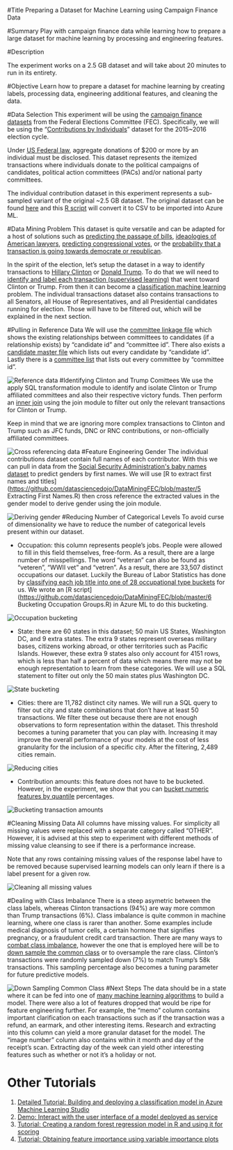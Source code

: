 #Title
Preparing a Dataset for Machine Learning using Campaign Finance Data

#Summary
Play with campaign finance data while learning how to prepare a large dataset for machine learning by processing and engineering features.

#Description

The experiment works on a 2.5 GB dataset and will take about 20 minutes to run in its entirety.

#Objective
Learn how to prepare a dataset for machine learning by creating labels, processing data, engineering additional features, and cleaning the data.

#Data Selection
This experiment will be using the [campaign finance datasets](http://www.fec.gov/finance/disclosure/ftpdet.shtml) from the Federal Elections Committee (FEC). Specifically, we will be using the “[Contributions by Individuals](http://www.fec.gov/finance/disclosure/ftpdet.shtml)” dataset for the 2015~2016 election cycle. 

Under [US Federal law](http://www.fec.gov/pages/brochures/citizens.shtml), aggregate donations of $200 or more by an individual must be disclosed. This dataset represents the itemized transactions where individuals donate to the political campaigns of candidates, political action committees (PACs) and/or national party committees.

The individual contribution dataset in this experiment represents a sub-sampled variant of the original ~2.5 GB dataset. The original dataset can be found [here](ftp://ftp.fec.gov/FEC/2016/indiv16.zip) and this [R script](https://github.com/datasciencedojo/DataMiningFEC/blob/master/1%20itcont%20TXT%20to%20CSV.R) will convert it to CSV to be imported into Azure ML.  

#Data Mining Problem
This dataset is quite versatile and can be adapted for a host of solutions such as [predicting the passage of bills](https://people.eecs.berkeley.edu/~elghaoui/Pubs/icmla2012.pdf), [ideaologies of American lawyers](https://research.hks.harvard.edu/publications/getFile.aspx?Id=1256), [predicting congressional votes](https://people.eecs.berkeley.edu/~elghaoui/Pubs/icmla2012.pdf), or the [probability that a transaction is going towards democrate or republican](http://demos.datasciencedojo.com/demo/political-party/).

In the spirit of the election, let’s setup the dataset in a way to identify transactions to [Hillary Clinton](https://www.opensecrets.org/pres16/candidate.php?id=N00000019) or [Donald Trump](https://www.opensecrets.org/pres16/candidate.php?id=N00023864). To do that we will need to [identify and label each transaction (supervised learning)](https://en.wikipedia.org/wiki/Supervised_learning) that went toward Clinton or Trump. From then it can become a [classification machine learning](https://en.wikipedia.org/wiki/Statistical_classification) problem.
The individual transactions dataset also contains transactions to all Senators, all House of Representatives, and all Presidential candidates running for election. Those will have to be filtered out, which will be explained in the next section.

#Pulling in Reference Data
We will use the [committee linkage file](ftp://ftp.fec.gov/FEC/2016/ccl16.zip) which shows the existing relationships between committees to candidates (if a relationship exists) by “candidate id” and “committee id”. There also exists a [candidate master file](ftp://ftp.fec.gov/FEC/2012/cn12.zip) which lists out every candidate by “candidate id”. Lastly there is a [committee list](ftp://ftp.fec.gov/FEC/2016/cm16.zip) that lists out every committee by “committee id”.

![Reference data](https://raw.githubusercontent.com/datasciencedojo/DataMiningFEC/master/images/cross_reference_data.PNG)
#Identifying Clinton and Trump Comittees
We use the apply SQL transformation module to identify and isolate Clinton or Trump affiliated committees and also their respective victory funds. Then perform an [inner join](http://www.dofactory.com/sql/join) using the join module to filter out only the relevant transactions for Clinton or Trump.

Keep in mind that we are ignoring more complex transactions to Clinton and Trump such as JFC funds, DNC or RNC contributions, or non-officially affiliated committees.

![Cross referencing data](https://raw.githubusercontent.com/datasciencedojo/DataMiningFEC/master/images/refrencing_data.png)
#Feature Engineering Gender
The individual contributions dataset contain full names of each contributor. With this we can pull in data from the [Social Security Administration's baby names dataset](http://www.ssa.gov/oact/babynames/limits.html) to predict genders by first names. We will use [R to extract first names and titles](https://github.com/datasciencedojo/DataMiningFEC/blob/master/5 Extracting First Names.R) then cross reference the extracted values in the gender model to derive gender using the join module.

![Deriving gender](https://raw.githubusercontent.com/datasciencedojo/DataMiningFEC/master/images/deriving_gender.PNG)
#Reducing Number of Categorical Levels
To avoid curse of dimensionality we have to reduce the number of categorical levels present within our dataset.

* Occupation: this column represents people’s jobs. People were allowed to fill in this field themselves, free-form. As a result, there are a large number of misspellings. The word “veteran” can also be found as “veteren”, “WWII vet” and “vetren”. As a result, there are 33,507 distinct occupations our dataset. Luckily the Bureau of Labor Statistics has done by [classifying each job title into one of 28 occupational type buckets](http://www.bls.gov/ooh/a-z-index.htm) for us. We wrote an [R script](https://github.com/datasciencedojo/DataMiningFEC/blob/master/6 Bucketing Occupation Groups.R) in Azure ML to do this bucketing.

![Occupation bucketing](https://raw.githubusercontent.com/datasciencedojo/DataMiningFEC/master/images/occupationn_bucketing.PNG)

* State: there are 60 states in this dataset; 50 main US States, Washington DC, and 9 extra states. The extra 9 states represent overseas military bases, citizens working abroad, or other territories such as Pacific Islands. However, these extra 9 states also only account for 4151 rows, which is less than half a percent of data which means there may not be enough representation to learn from these categories. We will use a SQL statement to filter out only the 50 main states plus Washington DC.

![State bucketing](https://raw.githubusercontent.com/datasciencedojo/DataMiningFEC/master/images/state_bucketing.PNG)

* Cities: there are 11,782 distinct city names. We will run a SQL query to filter out city and state combinations that don’t have at least 50 transactions. We filter these out because there are not enough observations to form representation within the dataset. This threshold becomes a tuning parameter that you can play with. Increasing it may improve the overall performance of your models at the cost of less granularity for the inclusion of a specific city. After the filtering, 2,489 cities remain.

![Reducing cities](https://raw.githubusercontent.com/datasciencedojo/DataMiningFEC/master/images/state_bucketing.PNG)

* Contribution amounts: this feature does not have to be bucketed. However, in the experiment, we show that you can [bucket numeric features by quantile](https://stat.ethz.ch/R-manual/R-devel/library/stats/html/quantile.html) percentages. 

![Bucketing transaction amounts](https://raw.githubusercontent.com/datasciencedojo/DataMiningFEC/master/images/bucket_contribution_amounts.PNG)

#Cleaning Missing Data
All columns have missing values. For simplicity all missing values were replaced with a separate category called “OTHER”. However, it is advised at this step to experiment with different methods of missing value cleansing to see if there is a performance increase.

Note that any rows containing missing values of the response label have to be removed because supervised learning models can only learn if there is a label present for a given row.

![Cleaning all missing values](https://raw.githubusercontent.com/datasciencedojo/DataMiningFEC/master/images/clean_missing_data.PNG)

#Dealing with Class Imbalance
There is a steep asymetric between the class labels, whereas Clinton transactions (94%) are way more common than Trump transactions (6%). Class imbalance is quite common in machine learning, where one class is rarer than another. Some examples include medical diagnosis of tumor cells, a certain hormone that signifies pregnancy, or a fraudulent credit card transaction. There are many ways to [combat class imbalance](http://machinelearningmastery.com/tactics-to-combat-imbalanced-classes-in-your-machine-learning-dataset/), however the one that is employed here will be to [down sample the common class](http://www.ijmlc.org/papers/307-K0020.pdf) or to oversample the rare class. Clinton’s transactions were randomly sampled down (7%) to match Trump’s 58k transactions. This sampling percentage also becomes a tuning parameter for future predictive models.

![Down Sampling Common Class](https://raw.githubusercontent.com/datasciencedojo/DataMiningFEC/master/images/down_sampling_common_class.PNG)
#Next Steps
The data should be in a state where it can be fed into one of [many machine learning algorithms](https://azure.microsoft.com/en-us/documentation/articles/machine-learning-algorithm-cheat-sheet/) to build a model. There were also a lot of features dropped that would be ripe for feature engineering further. For example, the “memo” column contains important clarification on each transactions such as if the transaction was a refund, an earmark, and other interesting items. Research and extracting into this column can yield a more granular dataset for the model. The “image number” column also contains within it month and day of the receipt’s scan. Extracting day of the week can yield other interesting features such as whether or not it’s a holiday or not. 

# Other Tutorials
1. [Detailed Tutorial: Building and deploying a classification model in Azure Machine Learning Studio](http://datasciencedojo.com/dojo/building-and-deploying-a-classification-model-in-azure-ml/)
2. [Demo: Interact with the user interface of a model deployed as service](http://demos.datasciencedojo.com/demo/titanic/)
3. [Tutorial: Creating a random forest regression model in R and using it for scoring](https://gallery.azureml.net/Details/b729c21014a34955b20fa94dc13390e5)
4. [Tutorial: Obtaining feature importance using variable importance plots](https://gallery.azureml.net/Details/964dfc4151e24511aa5f78159cab0485)